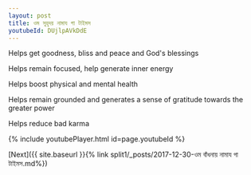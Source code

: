 ```yaml
---
layout: post
title: ওম সুহৃদয় নামায গা টাইমস
youtubeId: DUjlpAVkDdE
---
```

 
 
Helps get goodness, bliss and peace and God's blessings
 
Helps remain focused, help generate inner energy 
 
Helps boost physical and mental health 
 
Helps remain grounded and generates a sense of gratitude towards the greater power 
 
Helps reduce bad karma
 
 
 
 


{% include youtubePlayer.html id=page.youtubeId %}
 
[Next]({{ site.baseurl }}{% link  split1/_posts/2017-12-30-ওম বাঁধনায় নামায গা টাইমস.md%})
 
